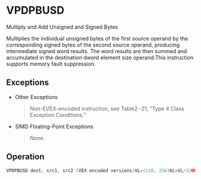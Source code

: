 # VPDPBUSD

Multiply and Add Unsigned and Signed Bytes

Multiplies the individual unsigned bytes of the first source operand by the corresponding signed bytes of the second source operand, producing intermediate signed word results.
The word results are then summed and accumulated in the destination dword element size operand.This instruction supports memory fault suppression.

## Exceptions

- Other Exceptions
  > Non-EVEX-encoded instruction, see Table2
  > -21, "Type 4 Class Exception Conditions."
- SIMD Floating-Point Exceptions
  > None.

## Operation

```C
VPDPBUSD dest, src1, src2 (VEX encoded versions)VL=(128, 256)KL=VL/32ORIGDEST := DESTFOR i := 0 TO KL-1:// Extending to 16b // src1extend := ZERO_EXTEND// src2extend := SIGN_EXTENDp1word := src1extend(SRC1.byte[4*ip2word := src1extend(SRC1.byte[4*i+1]) * src2extend(SRC2.byte[4*i+1])p3word := src1extend(SRC1.byte[4*i+2]) * src2extend(SRC2.byte[4*i+2])p4word := src1extend(SRC1.byte[4*i+3]) * src2extend(SRC2.byte[4*i+3])DEST.dword[i] := ORIGDEST.dword[i] + p1word + p2word + p3word + p4wordDEST[MAX_VL-1:VL] := 0VPDPBUSD dest, src1, src2 (EVEX encoded versions)(KL,VL)=(4,128), (8,256), (16,512)ORIGDEST := DESTFOR i := 0 TO KL-1:IF k1[i] or *no writemask*:// Byte elements of SRC1 are zero-extended to 16b and// byte elements of SRC2 are sign extended to 16b before multiplication.IF SRC2 is memory and EVEX.b == 1:t := SRC2.dword[0]ELSE:t := SRC2.dword[i]p1word := ZERO_EXTEND(SRC1.byte[4*i]) * SIGN_EXTEND(t.byte[0])p2word := ZERO_EXTEND(SRC1.byte[4*i+1]) * SIGN_EXTEND(t.byte[1])p3word := ZERO_EXTEND(SRC1.byte[4*i+2]) * SIGN_EXTEND(t.byte[2])p4word := ZERO_EXTEND(SRC1.byte[4*i+3]) * SIGN_EXTEND(t.byte[3])DEST.dword[i] := ORIGDEST.dword[i] + p1word + p2word + p3word + p4wordELSE IF *zeroing*:DEST.dword[i] := 0ELSE: // Merge masking, dest element unchangedDEST.dword[i] := ORIGDEST.dword[i]DEST[MAX_VL-1:VL] := 0Intel C/C++ Compiler Intrinsic EquivalentVPDPBUSD __m128i _mm_dpbusd_avx_epi32(__m128i, __m128i, __m128i);VPDPBUSD __m128i _mm_dpbusd_epi32(__m128i, __m128i, __m128i);VPDPBUSD __m128i _mm_mask_dpbusd_epi32(__m128i, __mmask8, __m128i, __m128i);VPDPBUSD __m128i _mm_maskz_dpbusd_epi32(__mmask8, __m128i, __m128i, __m128i);VPDPBUSD __m256i _mm256_dpbusd_avx_epi32(__m256i, __m256i, __m256i);VPDPBUSD __m256i _mm256_dpbusd_epi32(__m256i, __m256i, __m256i);VPDPBUSD __m256i _mm256_mask_dpbusd_epi32(__m256i, __mmask8, __m256i, __m256i);VPDPBUSD __m256i _mm256_maskz_dpbusd_epi32(__mmask8, __m256i, __m256i, __m256i);VPDPBUSD __m512i _mm512_dpbusd_epi32(__m512i, __m512i, __m512i);VPDPBUSD __m512i _mm512_mask_dpbusd_epi32(__m512i, __mmask16, __m512i, __m512i);VPDPBUSD __m512i _mm512_maskz_dpbusd_epi32(__mmask16, __m512i, __m512i, __m512i);
```
